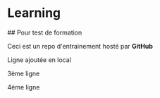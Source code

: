 # Learning

## Pour test de formation

Ceci est un repo d'entrainement hosté par **GitHub**


Ligne ajoutée en local


3ème ligne


4ème ligne
